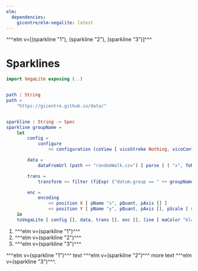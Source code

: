 ```yaml
---
elm:
  dependencies:
    gicentre/elm-vegalite: latest
---
```


^^^elm v=[(sparkline "1"), (sparkline "2"), (sparkline "3")]^^^

# Sparklines

```elm {l=hidden}
import VegaLite exposing (..)


path : String
path =
    "https://gicentre.github.io/data/"


sparkline : String -> Spec
sparkline groupName =
    let
        config =
            configure
                << configuration (coView [ vicoStroke Nothing, vicoContinuousHeight 15, vicoContinuousWidth 80 ])

        data =
            dataFromUrl (path ++ "randomWalk.csv") [ parse [ ( "x", foNum ), ( "y", foNum ) ] ]

        trans =
            transform << filter (fiExpr ("datum.group == " ++ groupName))

        enc =
            encoding
                << position X [ pName "x", pQuant, pAxis [] ]
                << position Y [ pName "y", pQuant, pAxis [], pScale [ scZero False ] ]
    in
    toVegaLite [ config [], data, trans [], enc [], line [ maColor "black", maStrokeWidth 1 ] ]
```

1.  ^^^elm v=(sparkline "1")^^^
2.  ^^^elm v=(sparkline "2")^^^
3.  ^^^elm v=(sparkline "3")^^^

^^^elm v=(sparkline "1")^^^ text ^^^elm v=(sparkline "2")^^^ more text ^^^elm v=(sparkline "3")^^^.
